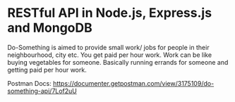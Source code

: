 # RESTful API in Node.js, Express.js and MongoDB
Do-Something is aimed to provide small work/ jobs for people in their neighbourhood, city etc.
You get paid per hour work. Work can be like buying vegetables for someone. Basically running
errands for someone and getting paid per hour work.

Postman Docs: https://documenter.getpostman.com/view/3175109/do-something-api/7Lof2uU